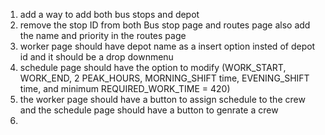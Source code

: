 1) add a way to add both bus stops and depot
2) remove the stop ID from both Bus stop page and routes page also add the name and priority in the routes page
3) worker page should have depot name as a insert option insted of depot id and it should be a drop downmenu
4) schedule page should have the option to modify (WORK_START, WORK_END, 2 PEAK_HOURS, MORNING_SHIFT time, EVENING_SHIFT time, and minimum REQUIRED_WORK_TIME = 420)
5) the worker page should have a button to assign schedule to the crew and the schedule page should have a button to genrate a crew
6) 

